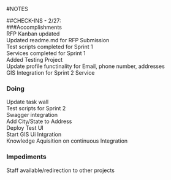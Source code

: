 #NOTES  

##CHECK-INS - 2/27:  
###Accomplishments  
RFP Kanban updated  
Updated readme.md for RFP Submission  
Test scripts completed for Sprint 1  
Services completed for Sprint 1  
Added Testing Project  
Update profile functinality for Email, phone number, addresses  
GIS Integration for Sprint 2 Service  
### Doing  
Update task wall  
Test scripts for Sprint 2  
Swagger integration  
Add City/State to Address  
Deploy Test UI  
Start GIS Ui Intgration  
Knowledge Aquisition on continuous Integration  
### Impediments
Staff available/redirection to other projects
